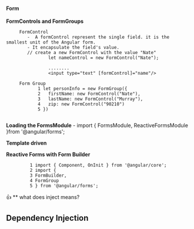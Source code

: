 #### Form 
**FormControls and FormGroups**
```
     FormControl
        -  A formControl represent the single field. it is the smallest unit of the Angular form.
        - It encapsulate the field's value.
        // create a new FormControl with the value "Nate"
                let nameControl = new FormControl("Nate");

                ........
                <input type="text" [formControl]="name"/>
        
     Form Group
            1 let personInfo = new FormGroup({
            2   firstName: new FormControl("Nate"),
            3   lastName: new FormControl("Murray"),
            4   zip: new FormControl("90210")
            5 })  
              
```
**Loading the FormsModule**
    - import { FormsModule,  ReactiveFormsModule  }from '@angular/forms';


**Template driven**
   
**Reactive Forms with Form Builder**
 ```
          1 import { Component, OnInit } from '@angular/core';
          2 import {
          3 FormBuilder,
          4 FormGroup
          5 } from '@angular/forms';
  ```
:thumbsup: ** what does inject means?

## Dependency Injection

        


  
  

